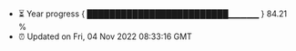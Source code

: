 - ⏳ Year progress { █████████████████████████▁▁▁▁▁ } 84.21 %
- ⏰ Updated on Fri, 04 Nov 2022 08:33:16 GMT

